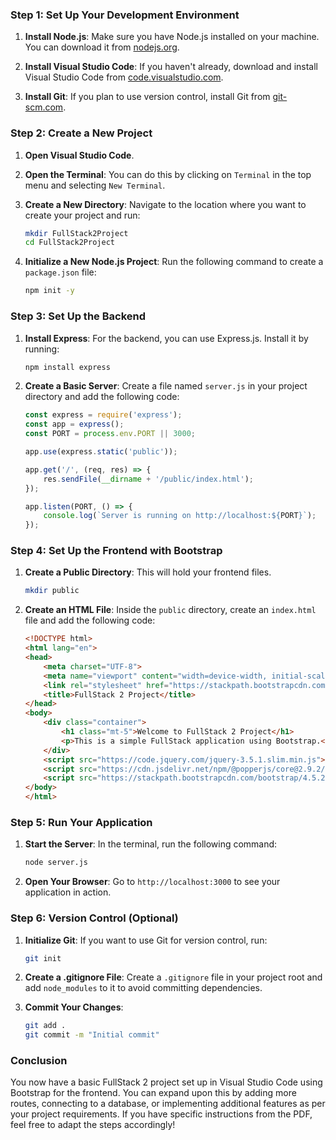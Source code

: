 ### Step 1: Set Up Your Development Environment

1. **Install Node.js**: Make sure you have Node.js installed on your machine. You can download it from [nodejs.org](https://nodejs.org/).

2. **Install Visual Studio Code**: If you haven't already, download and install Visual Studio Code from [code.visualstudio.com](https://code.visualstudio.com/).

3. **Install Git**: If you plan to use version control, install Git from [git-scm.com](https://git-scm.com/).

### Step 2: Create a New Project

1. **Open Visual Studio Code**.

2. **Open the Terminal**: You can do this by clicking on `Terminal` in the top menu and selecting `New Terminal`.

3. **Create a New Directory**: Navigate to the location where you want to create your project and run:
   ```bash
   mkdir FullStack2Project
   cd FullStack2Project
   ```

4. **Initialize a New Node.js Project**: Run the following command to create a `package.json` file:
   ```bash
   npm init -y
   ```

### Step 3: Set Up the Backend

1. **Install Express**: For the backend, you can use Express.js. Install it by running:
   ```bash
   npm install express
   ```

2. **Create a Basic Server**: Create a file named `server.js` in your project directory and add the following code:
   ```javascript
   const express = require('express');
   const app = express();
   const PORT = process.env.PORT || 3000;

   app.use(express.static('public'));

   app.get('/', (req, res) => {
       res.sendFile(__dirname + '/public/index.html');
   });

   app.listen(PORT, () => {
       console.log(`Server is running on http://localhost:${PORT}`);
   });
   ```

### Step 4: Set Up the Frontend with Bootstrap

1. **Create a Public Directory**: This will hold your frontend files.
   ```bash
   mkdir public
   ```

2. **Create an HTML File**: Inside the `public` directory, create an `index.html` file and add the following code:
   ```html
   <!DOCTYPE html>
   <html lang="en">
   <head>
       <meta charset="UTF-8">
       <meta name="viewport" content="width=device-width, initial-scale=1.0">
       <link rel="stylesheet" href="https://stackpath.bootstrapcdn.com/bootstrap/4.5.2/css/bootstrap.min.css">
       <title>FullStack 2 Project</title>
   </head>
   <body>
       <div class="container">
           <h1 class="mt-5">Welcome to FullStack 2 Project</h1>
           <p>This is a simple FullStack application using Bootstrap.</p>
       </div>
       <script src="https://code.jquery.com/jquery-3.5.1.slim.min.js"></script>
       <script src="https://cdn.jsdelivr.net/npm/@popperjs/core@2.9.2/dist/umd/popper.min.js"></script>
       <script src="https://stackpath.bootstrapcdn.com/bootstrap/4.5.2/js/bootstrap.min.js"></script>
   </body>
   </html>
   ```

### Step 5: Run Your Application

1. **Start the Server**: In the terminal, run the following command:
   ```bash
   node server.js
   ```

2. **Open Your Browser**: Go to `http://localhost:3000` to see your application in action.

### Step 6: Version Control (Optional)

1. **Initialize Git**: If you want to use Git for version control, run:
   ```bash
   git init
   ```

2. **Create a .gitignore File**: Create a `.gitignore` file in your project root and add `node_modules` to it to avoid committing dependencies.

3. **Commit Your Changes**:
   ```bash
   git add .
   git commit -m "Initial commit"
   ```

### Conclusion

You now have a basic FullStack 2 project set up in Visual Studio Code using Bootstrap for the frontend. You can expand upon this by adding more routes, connecting to a database, or implementing additional features as per your project requirements. If you have specific instructions from the PDF, feel free to adapt the steps accordingly!